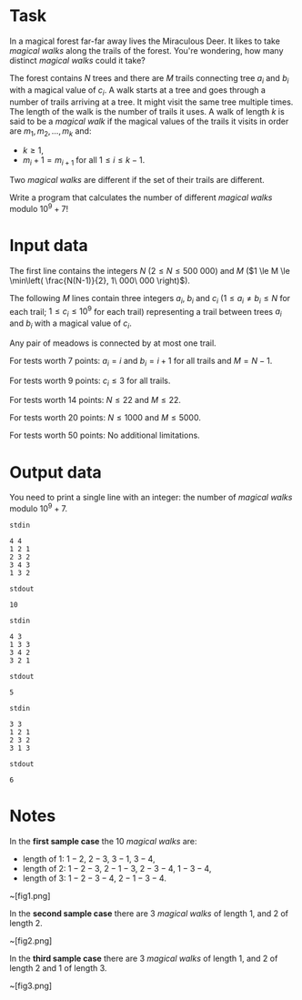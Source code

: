 
# Task

In a magical forest far-far away lives the Miraculous Deer. It likes to take *magical walks* along the trails of the forest. You're wondering, how many distinct *magical walks* could it take?

The forest contains $N$ trees and there are $M$ trails connecting tree $a_i$ and $b_i$ with a magical value of $c_i$. A walk starts at a tree and goes through a number of trails arriving at a tree. It might visit the same tree multiple times. The length of the walk is the number of trails it uses. A walk of length $k$ is said to be a *magical walk* if the magical values of the trails it visits in order are $m_1, m_2, \ldots, m_k$ and:
* $k \geq 1$,
* $m_i+1=m_{i+1}$ for all $1 \leq i \leq k-1$.

Two *magical walks* are different if the set of their trails are different.

Write a program that calculates the number of different *magical walks* modulo $10^9+7$!

# Input data

The first line contains the integers $N$ ($2 \le N \le 500\ 000$) and $M$ ($1 \le M \le \min\left( \frac{N(N-1)}{2}, 1\ 000\ 000 \right)$).

The following $M$ lines contain three integers $a_i$, $b_i$ and $c_i$ ($1 \le a_i \neq b_i \leq N$ for each trail; $1 \le c_i \leq 10^9$ for each trail) representing a trail between trees $a_i$ and $b_i$ with a magical value of $c_i$.

Any pair of meadows is connected by at most one trail.

For tests worth $7$ points: $a_i=i$ and $b_i=i+1$ for all trails and $M=N-1$.

For tests worth $9$ points: $c_i \leq 3$ for all trails.

For tests worth $14$ points: $N \le 22$ and $M \leq 22$.

For tests worth $20$ points: $N \le 1000$ and $M \le 5000$.

For tests worth $50$ points: No additional limitations.

# Output data

You need to print a single line with an integer: the number of *magical walks* modulo $10^9+7$.

`stdin`
```
4 4
1 2 1
2 3 2
3 4 3
1 3 2
```

`stdout`
```
10
```

`stdin`
```
4 3
1 3 3
3 4 2
3 2 1
```

`stdout`
```
5
```

`stdin`
```
3 3
1 2 1
2 3 2
3 1 3
```

`stdout`
```
6
```

# Notes

In the **first sample case** the $10$ *magical walks* are:
* length of $1$: $1 - 2$, $2 - 3$, $3 - 1$, $3 - 4$,
* length of $2$: $1 - 2 - 3$, $2 - 1 - 3$, $2 - 3 - 4$, $1 -3 - 4$,
* length of $3$: $1 - 2 - 3 - 4$, $2 - 1 - 3 - 4$.

~[fig1.png]

In the **second sample case** there are $3$ *magical walks* of length $1$, and $2$ of length $2$.

~[fig2.png]

In the **third sample case** there are $3$ *magical walks* of length $1$, and $2$ of length $2$ and $1$ of length $3$.

~[fig3.png]
```

